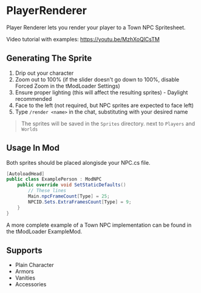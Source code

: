 # PlayerRenderer

Player Renderer lets you render your player to a Town NPC Spritesheet.

Video tutorial with examples: https://youtu.be/MzhXoQlCsTM

## Generating The Sprite

1. Drip out your character
2. Zoom out to 100% (if the slider doesn't go down to 100%, disable Forced Zoom in the tModLoader Settings)
3. Ensure proper lighting (this will affect the resulting sprites) - Daylight recommended
4. Face to the left (not required, but NPC sprites are expected to face left)
5. Type `/render <name>` in the chat, substituting <name> with your desired name

> The sprites will be saved in the `Sprites` directory. next to `Players` and `Worlds`

## Usage In Mod

Both sprites should be placed alongisde your NPC.cs file.

```cs
[AutoloadHead]
public class ExamplePerson : ModNPC
    public override void SetStaticDefaults()
        // These lines
        Main.npcFrameCount[Type] = 25;
        NPCID.Sets.ExtraFramesCount[Type] = 9;
    }
}
```

A more complete example of a Town NPC implementation can be found in the tModLoader ExampleMod.

## Supports

- Plain Character
- Armors
- Vanities
- Accessories
